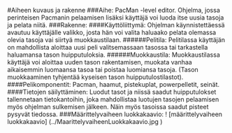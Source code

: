 #Aiheen kuvaus ja rakenne
###Aihe:
PacMan -level editor. Ohjelma, jossa perinteisen Pacmanin pelaamisen lisäksi käyttäjä voi luoda itse uusia tasoja ja pelata niitä.
###Rakenne:
####Käyttöliittymä:
Ohjelman käynnistettäessä avautuu käyttäjälle valikko, josta hän voi valita haluaako pelata olemassa olevia tasoja vai siirtyä muokkaustilaan.
######Pelitila:
Pelitilassa käyttäjän on mahdollista aloittaa uusi peli valitsemassaan tasossa tai tarkastella haluamansa tason huipputuloksia.
######Muokkaustila:
Muokkaustilassa käyttäjä voi aloittaa uuden tason rakentamisen, muokata vanhaa aikaisemmin luomaansa tasoa tai poistaa luomiansa tasoja. (Tason muokkaaminen tyhjentää kyseisen tason huipputulostilastot).
####Pelikomponentit:
Pacman, haamut, pistekuplat, powerpelletit, seinät.
####Tietojen säilyttäminen:
Luodut tasot ja niissä saadut huipputulokset tallennetaan tietokantoihin, joka mahdollistaa luotujen tasojen pelaamisen myös ohjelman sulkemisen jälkeen. Näin myös tasoissa saadut pisteet pysyvät tiedossa.
###Määrittelyvaiheen luokkakaavio:
! [määrittelyvaiheen luokkakaavio] (../MaarittelyvaiheenLuokkakaavio.jpg )
